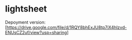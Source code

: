 # lightsheet
Depoyment version:
[https://drive.google.com/file/d/1RQY8bhExJU8tp7iX4hlzvd-ENUsCZ2uf/view?usp=sharing]

